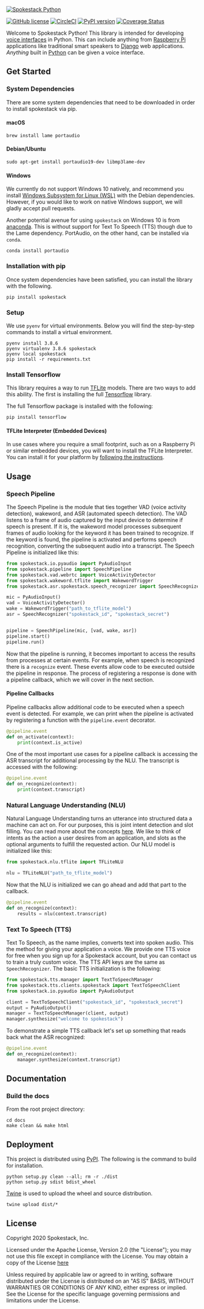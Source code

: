 <a href="https://www.spokestack.io/docs/python/getting-started" title="Getting Started with Spokestack + Python"><img src="images/spokestack-python.png" alt="Spokestack Python"></a>

[![GitHub license](https://img.shields.io/github/license/spokestack/spokestack-python?style=for-the-badge&color=2F5BEA&label-color=2D2D2D)](https://github.com/spokestack/spokestack-python/blob/master/LICENSE.txt)
[![CircleCI](https://img.shields.io/badge/circleci-passing-blue?style=for-the-badge&color=2F5BEA&logo=circleci&label-color=2D2D2D&logoColor=white)](https://circleci.com/gh/spokestack/spokestack-python)
[![PyPI version](https://img.shields.io/pypi/v/spokestack?style=for-the-badge&color=2F5BEA&logo=pypi&label-color=2D2D2D&logoColor=white)](https://badge.fury.io/py/spokestack)
[![Coverage Status](https://img.shields.io/coveralls/github/spokestack/spokestack-python/master?style=for-the-badge&color=2F5BEA&logo=coveralls&label-color=2D2D2D&logoColor=white)](https://coveralls.io/github/spokestack/spokestack-python?branch=master)

Welcome to Spokestack Python! This library is intended for developing [voice interfaces](https://www.spokestack.io/docs/concepts) in Python. This can include anything from [Raspberry Pi](https://www.raspberrypi.org/) applications like traditional smart speakers to [Django](https://www.djangoproject.com/) web applications. _Anything_ built in [Python](https://www.python.org/) can be given a voice interface.

## Get Started

### System Dependencies

There are some system dependencies that need to be downloaded in order to install spokestack via pip.

#### macOS

```shell
brew install lame portaudio
```

#### Debian/Ubuntu

```shell
sudo apt-get install portaudio19-dev libmp3lame-dev
```

#### Windows

We currently do not support Windows 10 natively, and recommend you install [Windows Subsystem for Linux (WSL)](https://docs.microsoft.com/en-us/windows/wsl/install-win10) with the Debian dependencies. However, if you would like to work on native Windows support, we will gladly accept pull requests.

Another potential avenue for using `spokestack` on Windows 10 is from [anaconda](https://www.anaconda.com/). This is without support for Text To Speech (TTS) though due to the Lame dependency. PortAudio, on the other hand, can be installed via `conda`.

```shell
conda install portaudio
```

### Installation with pip

Once system dependencies have been satisfied, you can install the library with the following.

```shell
pip install spokestack
```

### Setup

We use `pyenv` for virtual environments. Below you will find the step-by-step commands to install a virtual environment.

```shell
pyenv install 3.8.6
pyenv virtualenv 3.8.6 spokestack
pyenv local spokestack
pip install -r requirements.txt
```

### Install Tensorflow

This library requires a way to run [TFLite](https://www.tensorflow.org/lite) models. There are two ways to add this ability. The first is installing the full [Tensorflow](https://www.tensorflow.org/) library.

The full Tensorflow package is installed with the following:

```shell
pip install tensorflow
```

#### TFLite Interpreter (Embedded Devices)

In use cases where you require a small footprint, such as on a Raspberry Pi or similar embedded devices, you will want to install the TFLite Interpreter. You can install it for your platform by [following the instructions](https://www.tensorflow.org/lite/guide/python#install_just_the_tensorflow_lite_interpreter).

## Usage

### Speech Pipeline

The Speech Pipeline is the module that ties together VAD (voice activity detection), wakeword, and ASR (automated speech detection). The VAD listens to a frame of audio captured by the input device to determine if speech is present. If it is, the wakeword model processes subsequent frames of audio looking for the keyword it has been trained to recognize. If the keyword is found, the pipeline is activated and performs speech recognition, converting the subsequent audio into a transcript. The Speech Pipeline is initialized like this:

```python
from spokestack.io.pyaudio import PyAudioInput
from spokestack.pipeline import SpeechPipeline
from spokestack.vad.webrtc import VoiceActivityDetector
from spokestack.wakeword.tflite import WakewordTrigger
from spokestack.asr.spokestack.speech_recognizer import SpeechRecognizer

mic = PyAudioInput()
vad = VoiceActivityDetector()
wake = WakewordTrigger("path_to_tflite_model")
asr = SpeechRecognizer("spokestack_id", "spokestack_secret")


pipeline = SpeechPipeline(mic, [vad, wake, asr])
pipeline.start()
pipeline.run()
```

Now that the pipeline is running, it becomes important to access the results from processes at certain events. For example, when speech is recognized there is a `recognize` event. These events allow code to be executed outside the pipeline in response. The process of registering a response is done with a pipeline callback, which we will cover in the next section.

#### Pipeline Callbacks

Pipeline callbacks allow additional code to be executed when a speech event is detected. For example, we can print when the pipeline is activated by registering a function with the `pipeline.event` decorator.

```python
@pipeline.event
def on_activate(context):
    print(context.is_active)
```

One of the most important use cases for a pipeline callback is accessing the ASR transcript for additional processing by the NLU. The transcript is accessed with the following:

```python
@pipeline.event
def on_recognize(context):
    print(context.transcript)
```

### Natural Language Understanding (NLU)

Natural Language Understanding turns an utterance into structured data a machine can act on. For our purposes, this is joint intent detection and slot filling. You can read more about the concepts [here](https://www.spokestack.io/docs/concepts/nlu). We like to think of intents as the action a user desires from an application, and slots as the optional arguments to fulfill the requested action. Our NLU model is initialized like this:

```python
from spokestack.nlu.tflite import TFLiteNLU

nlu = TFLiteNLU("path_to_tflite_model")
```

Now that the NLU is initialized we can go ahead and add that part to the callback.

```python
@pipeline.event
def on_recognize(context):
    results = nlu(context.transcript)
```

### Text To Speech (TTS)

Text To Speech, as the name implies, converts text into spoken audio. This the method for giving your application a voice. We provide one TTS voice for free when you sign up for a Spokestack account, but you can contact us to train a truly custom voice. The TTS API keys are the same as `SpeechRecognizer`. The basic TTS initialization is the following:

```python
from spokestack.tts.manager import TextToSpeechManager
from spokestack.tts.clients.spokestack import TextToSpeechClient
from spokestack.io.pyaudio import PyAudioOutput

client = TextToSpeechClient("spokestack_id", "spokestack_secret")
output = PyAudioOutput()
manager = TextToSpeechManager(client, output)
manager.synthesize("welcome to spokestack")
```

To demonstrate a simple TTS callback let's set up something that reads back what the ASR recognized:

```python
@pipeline.event
def on_recognize(context):
    manager.synthesize(context.transcript)
```

## Documentation

### Build the docs

From the root project directory:

```shell
cd docs
make clean && make html
```

## Deployment

This project is distributed using [PyPI](https://pypi.org/). The following is the command to build for installation.

```shell
python setup.py clean --all; rm -r ./dist
python setup.py sdist bdist_wheel
```

[Twine](https://twine.readthedocs.io/en/latest/) is used to upload the wheel and source distribution.

```shell
twine upload dist/*
```

## License

Copyright 2020 Spokestack, Inc.

Licensed under the Apache License, Version 2.0 (the "License"); you may not use this file except in compliance with the License. You may obtain a copy of the License [here](http://www.apache.org/licenses/LICENSE-2.0)

Unless required by applicable law or agreed to in writing, software distributed under the License is distributed on an "AS IS" BASIS, WITHOUT WARRANTIES OR CONDITIONS OF ANY KIND, either express or implied. See the License for the specific language governing permissions and limitations under the License.
